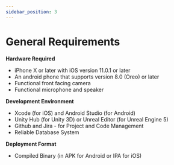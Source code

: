 ```yaml
---
sidebar_position: 3
---
```


# General Requirements

**Hardware Required**
- iPhone X or later with iOS version 11.0.1 or later
- An android phone that supports version 8.0 (Oreo) or later
- Functional front facing camera
- Functional microphone and speaker

**Development Environment**
- Xcode (for iOS) and Android Studio (for Android)
- Unity Hub (for Unity 3D) or Unreal Editor (for Unreal Engine 5)
- Github and Jira - for Project and Code Management
- Reliable Database System

**Deployment Format**
- Compiled Binary (in APK for Android or IPA for iOS)